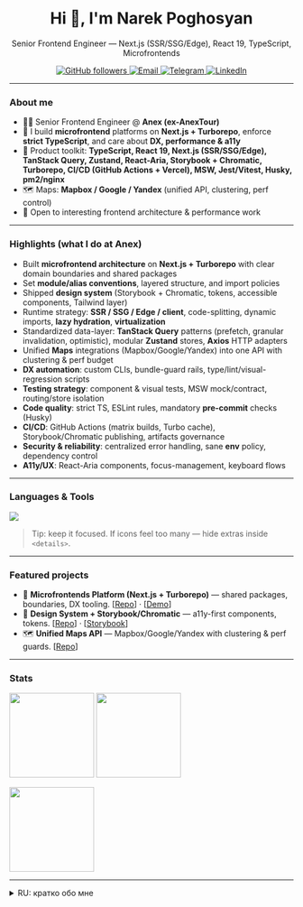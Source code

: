 <!-- Title -->
<h1 align="center">Hi 👋, I'm Narek Poghosyan</h1>
<p align="center">Senior Frontend Engineer — Next.js (SSR/SSG/Edge), React 19, TypeScript, Microfrontends</p>

<!-- Social / quick actions -->
<p align="center">
  <a href="https://github.com/NarekPoghosyan?tab=followers">
    <img alt="GitHub followers" src="https://img.shields.io/github/followers/NarekPoghosyan?style=flat&logo=github">
  </a>
  <a href="mailto:poghosyannarek99@gmail.com">
    <img alt="Email" src="https://img.shields.io/badge/Email-Contact-informational?logo=gmail">
  </a>
  <a href="https://t.me/NarekPoghosyan99">
    <img alt="Telegram" src="https://img.shields.io/badge/Telegram-Message-26A5E4?logo=telegram&logoColor=white">
  </a>
  <a href="https://www.linkedin.com/in/narek-poghosyan-9785111b2/">
    <img alt="LinkedIn" src="https://img.shields.io/badge/LinkedIn-Connect-blue?logo=linkedin&logoColor=white">
  </a>
</p>

---

### About me
- 👨‍💻 Senior Frontend Engineer @ **Anex (ex-AnexTour)**  
- 🧭 I build **microfrontend** platforms on **Next.js + Turborepo**, enforce **strict TypeScript**, and care about **DX, performance & a11y**  
- 🧰 Product toolkit: **TypeScript, React 19, Next.js (SSR/SSG/Edge), TanStack Query, Zustand, React-Aria, Storybook + Chromatic, Turborepo, CI/CD (GitHub Actions + Vercel), MSW, Jest/Vitest, Husky, pm2/nginx**  
- 🗺️ Maps: **Mapbox / Google / Yandex** (unified API, clustering, perf control)
- 🤝 Open to interesting frontend architecture & performance work

---

### Highlights (what I do at Anex)
- Built **microfrontend architecture** on **Next.js + Turborepo** with clear domain boundaries and shared packages  
- Set **module/alias conventions**, layered structure, and import policies  
- Shipped **design system** (Storybook + Chromatic, tokens, accessible components, Tailwind layer)  
- Runtime strategy: **SSR / SSG / Edge / client**, code-splitting, dynamic imports, **lazy hydration**, **virtualization**  
- Standardized data-layer: **TanStack Query** patterns (prefetch, granular invalidation, optimistic), modular **Zustand** stores, **Axios** HTTP adapters  
- Unified **Maps** integrations (Mapbox/Google/Yandex) into one API with clustering & perf budget  
- **DX automation**: custom CLIs, bundle-guard rails, type/lint/visual-regression scripts  
- **Testing strategy**: component & visual tests, MSW mock/contract, routing/store isolation  
- **Code quality**: strict TS, ESLint rules, mandatory **pre-commit** checks (Husky)  
- **CI/CD**: GitHub Actions (matrix builds, Turbo cache), Storybook/Chromatic publishing, artifacts governance  
- **Security & reliability**: centralized error handling, sane **env** policy, dependency control  
- **A11y/UX**: React-Aria components, focus-management, keyboard flows

---

### Languages & Tools
<p>
  <img src="https://skillicons.dev/icons?i=ts,react,nextjs,redux,tailwind,jest,vitest,storybook,vercel,webpack,vite,rxjs,graphql,nodejs,express,mongodb,postgres,redis,nginx,docker,linux,bash,git,githubactions,ngrx,threejs,mapbox&perline=13" />
</p>

> Tip: keep it focused. If icons feel too many — hide extras inside `<details>`.

---

### Featured projects
<!-- Replace with 3–6 strongest repos. Add demos/screens if possible. -->
- 🚀 **Microfrontends Platform (Next.js + Turborepo)** — shared packages, boundaries, DX tooling. [[Repo](<!-- TODO -->)] · [[Demo](<!-- TODO -->)]
- 🧰 **Design System + Storybook/Chromatic** — a11y-first components, tokens. [[Repo](<!-- TODO -->)] · [[Storybook](<!-- TODO -->)]
- 🗺️ **Unified Maps API** — Mapbox/Google/Yandex with clustering & perf guards. [[Repo](<!-- TODO -->)]

---

### Stats
<p>
  <img src="https://github-readme-stats.vercel.app/api?username=NarekPoghosyan&show_icons=true&rank_icon=github&hide_border=true&cache_seconds=86400&theme=transparent" height="150" />
  <img src="https://github-readme-streak-stats.herokuapp.com?user=NarekPoghosyan&hide_border=true&date_format=%5BY.%5Dm.%5Dd&theme=transparent" height="150" />
</p>
<p>
  <img src="https://github-readme-stats.vercel.app/api/top-langs/?username=NarekPoghosyan&layout=compact&hide_border=true&langs_count=10&hide=html,css&cache_seconds=86400&theme=transparent" height="150" />
</p>

---

<details>
  <summary>RU: кратко обо мне</summary>

- Сеньор фронтенд в **Anex**.  
- Микрофронтенды на **Next.js + Turborepo**, строгий **TS**, DX/перф/доступность.  
- Архитектура, карта интеграций, стандартизация слоя данных, CI/CD, тест-стратегии.  
</details>
